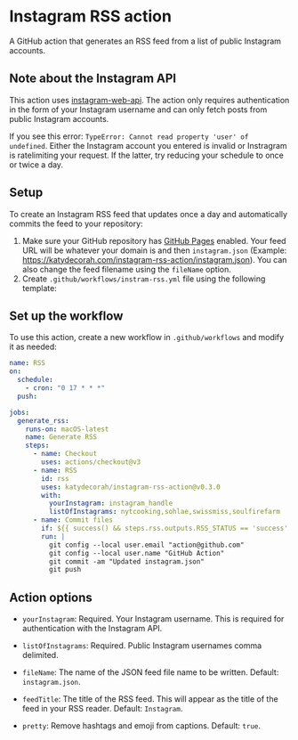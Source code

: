 # Instagram RSS action

A GitHub action that generates an RSS feed from a list of public Instagram accounts.

## Note about the Instagram API

This action uses [instagram-web-api](https://www.npmjs.com/package/instagram-web-api). The action only requires authentication in the form of your Instagram username and can only fetch posts from public Instagram accounts.

If you see this error: `TypeError: Cannot read property 'user' of undefined`. Either the Instagram account you entered is invalid or Instragram is ratelimiting your request. If the latter, try reducing your schedule to once or twice a day.

## Setup

To create an Instagram RSS feed that updates once a day and automatically commits the feed to your repository:

1. Make sure your GitHub repository has [GitHub Pages](https://pages.github.com/) enabled. Your feed URL will be whatever your domain is and then `instagram.json` (Example: https://katydecorah.com/instagram-rss-action/instagram.json). You can also change the feed filename using the `fileName` option.
1. Create `.github/workflows/instram-rss.yml` file using the following template:

<!-- START GENERATED DOCUMENTATION -->

## Set up the workflow

To use this action, create a new workflow in `.github/workflows` and modify it as needed:

```yml
name: RSS
on:
  schedule:
    - cron: "0 17 * * *"
  push:

jobs:
  generate_rss:
    runs-on: macOS-latest
    name: Generate RSS
    steps:
      - name: Checkout
        uses: actions/checkout@v3
      - name: RSS
        id: rss
        uses: katydecorah/instagram-rss-action@v0.3.0
        with:
          yourInstagram: instagram_handle
          listOfInstagrams: nytcooking,sohlae,swissmiss,soulfirefarm
      - name: Commit files
        if: ${{ success() && steps.rss.outputs.RSS_STATUS == 'success' }}
        run: |
          git config --local user.email "action@github.com"
          git config --local user.name "GitHub Action"
          git commit -am "Updated instagram.json"
          git push
```

## Action options

- `yourInstagram`: Required. Your Instagram username. This is required for authentication with the Instagram API.

- `listOfInstagrams`: Required. Public Instagram usernames comma delimited.

- `fileName`: The name of the JSON feed file name to be written. Default: `instagram.json`.

- `feedTitle`: The title of the RSS feed. This will appear as the title of the feed in your RSS reader. Default: `Instagram`.

- `pretty`: Remove hashtags and emoji from captions. Default: `true`.

<!-- END GENERATED DOCUMENTATION -->

